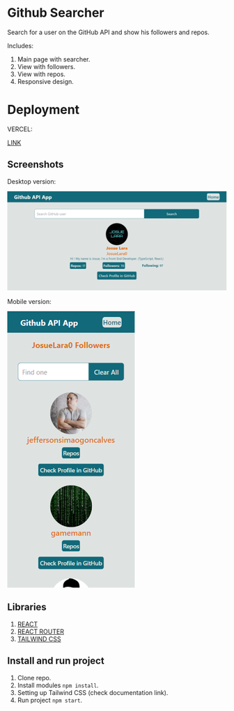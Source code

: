 # Github Searcher

Search for a user on the GitHub API and show his followers and repos.

Includes:

1.  Main page with searcher.
2.  View with followers.
3.  View with repos.
4.  Responsive design.

# Deployment

VERCEL:

[LINK](https://github-api-app-ten.vercel.app/)

## Screenshots

Desktop version:

![Screenshot](src/assets/screenshots/screenshot-desktop.png)

Mobile version:

![Screenshot](src/assets/screenshots/screenshot-mobile.png)

## Libraries

1.  [REACT](https://en.reactjs.org/)
2.  [REACT ROUTER](https://reactrouter.com/)
3.  [TAILWIND CSS](https://tailwindcss.com/docs/guides/create-react-app)

## Install and run project

1. Clone repo.
2. Install modules `npm install`.
3. Setting up Tailwind CSS (check documentation link).
4. Run project `npm start`.
